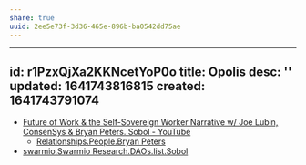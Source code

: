 ```yaml
---
share: true
uuid: 2ee5e73f-3d36-465e-896b-ba0542dd75ae
---
```

---
id: r1PzxQjXa2KKNcetYoP0o
title: Opolis
desc: ''
updated: 1641743816815
created: 1641743791074
---

* [Future of Work & the Self-Sovereign Worker Narrative w/ Joe Lubin, ConsenSys & Bryan Peters. Sobol - YouTube](https://www.youtube.com/watch?v=XNiRJysWXVg&t=670s)
  * [Relationships.People.Bryan Peters](/undefined)
* [swarmio.Swarmio Research.DAOs.list.Sobol](/undefined)

